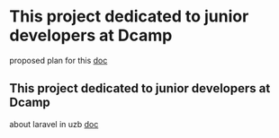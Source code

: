 # This project dedicated to junior developers at Dcamp

proposed plan for this [doc](https://docs.google.com/document/d/10UAsMGP9uNc7gXdGVnuzA_-K6jaQvr3RNEjRgtpP6RE/edit#)

## This project dedicated to junior developers at Dcamp

about laravel in uzb [doc](https://docs.google.com/document/d/1TVHwZszhgz4kRNZkJrP0Kozl3ThPlufqyIKJmXpQi9k/edit?usp=sharing)

